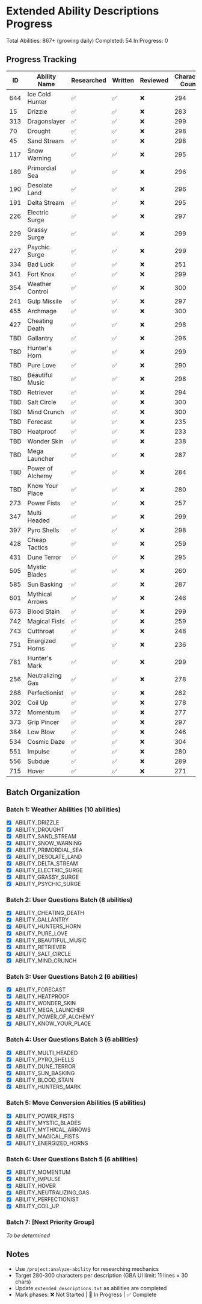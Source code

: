 # Extended Ability Descriptions Progress

Total Abilities: 867+ (growing daily)
Completed: 54
In Progress: 0

## Progress Tracking

| ID  | Ability Name      | Researched | Written | Reviewed | Character Count |
|-----|------------------|------------|---------|----------|-----------------|
| 644 | Ice Cold Hunter  | ✅         | ✅      | ❌       | 294             |
| 15  | Drizzle          | ✅         | ✅      | ❌       | 283             |
| 313 | Dragonslayer     | ✅         | ✅      | ❌       | 299             |
| 70  | Drought          | ✅         | ✅      | ❌       | 298             |
| 45  | Sand Stream      | ✅         | ✅      | ❌       | 298             |
| 117 | Snow Warning     | ✅         | ✅      | ❌       | 295             |
| 189 | Primordial Sea   | ✅         | ✅      | ❌       | 296             |
| 190 | Desolate Land    | ✅         | ✅      | ❌       | 296             |
| 191 | Delta Stream     | ✅         | ✅      | ❌       | 295             |
| 226 | Electric Surge   | ✅         | ✅      | ❌       | 297             |
| 229 | Grassy Surge     | ✅         | ✅      | ❌       | 299             |
| 227 | Psychic Surge    | ✅         | ✅      | ❌       | 299             |
| 334 | Bad Luck         | ✅         | ✅      | ❌       | 251             |
| 341 | Fort Knox        | ✅         | ✅      | ❌       | 299             |
| 354 | Weather Control  | ✅         | ✅      | ❌       | 300             |
| 241 | Gulp Missile     | ✅         | ✅      | ❌       | 297             |
| 455 | Archmage         | ✅         | ✅      | ❌       | 300             |
| 427 | Cheating Death   | ✅         | ✅      | ❌       | 298             |
| TBD | Gallantry        | ✅         | ✅      | ❌       | 296             |
| TBD | Hunter's Horn    | ✅         | ✅      | ❌       | 299             |
| TBD | Pure Love        | ✅         | ✅      | ❌       | 290             |
| TBD | Beautiful Music  | ✅         | ✅      | ❌       | 298             |
| TBD | Retriever        | ✅         | ✅      | ❌       | 294             |
| TBD | Salt Circle      | ✅         | ✅      | ❌       | 300             |
| TBD | Mind Crunch      | ✅         | ✅      | ❌       | 300             |
| TBD | Forecast         | ✅         | ✅      | ❌       | 235             |
| TBD | Heatproof        | ✅         | ✅      | ❌       | 233             |
| TBD | Wonder Skin      | ✅         | ✅      | ❌       | 238             |
| TBD | Mega Launcher    | ✅         | ✅      | ❌       | 287             |
| TBD | Power of Alchemy | ✅         | ✅      | ❌       | 284             |
| TBD | Know Your Place  | ✅         | ✅      | ❌       | 280             |
| 273 | Power Fists      | ✅         | ✅      | ❌       | 257             |
| 347 | Multi Headed     | ✅         | ✅      | ❌       | 299             |
| 397 | Pyro Shells      | ✅         | ✅      | ❌       | 298             |
| 428 | Cheap Tactics    | ✅         | ✅      | ❌       | 259             |
| 431 | Dune Terror      | ✅         | ✅      | ❌       | 295             |
| 505 | Mystic Blades    | ✅         | ✅      | ❌       | 260             |
| 585 | Sun Basking      | ✅         | ✅      | ❌       | 287             |
| 601 | Mythical Arrows  | ✅         | ✅      | ❌       | 246             |
| 673 | Blood Stain      | ✅         | ✅      | ❌       | 299             |
| 742 | Magical Fists    | ✅         | ✅      | ❌       | 259             |
| 743 | Cutthroat        | ✅         | ✅      | ❌       | 248             |
| 751 | Energized Horns  | ✅         | ✅      | ❌       | 236             |
| 781 | Hunter's Mark    | ✅         | ✅      | ❌       | 299             |
| 256 | Neutralizing Gas | ✅         | ✅      | ❌       | 278             |
| 288 | Perfectionist    | ✅         | ✅      | ❌       | 282             |
| 302 | Coil Up          | ✅         | ✅      | ❌       | 278             |
| 372 | Momentum         | ✅         | ✅      | ❌       | 277             |
| 373 | Grip Pincer      | ✅         | ✅      | ❌       | 297             |
| 384 | Low Blow         | ✅         | ✅      | ❌       | 246             |
| 534 | Cosmic Daze      | ✅         | ✅      | ❌       | 304             |
| 551 | Impulse          | ✅         | ✅      | ❌       | 280             |
| 556 | Subdue           | ✅         | ✅      | ❌       | 289             |
| 715 | Hover            | ✅         | ✅      | ❌       | 271             |

## Batch Organization

### Batch 1: Weather Abilities (10 abilities)
- [x] ABILITY_DRIZZLE
- [x] ABILITY_DROUGHT
- [x] ABILITY_SAND_STREAM
- [x] ABILITY_SNOW_WARNING
- [x] ABILITY_PRIMORDIAL_SEA
- [x] ABILITY_DESOLATE_LAND
- [x] ABILITY_DELTA_STREAM
- [x] ABILITY_ELECTRIC_SURGE
- [x] ABILITY_GRASSY_SURGE
- [x] ABILITY_PSYCHIC_SURGE

### Batch 2: User Questions Batch (8 abilities)
- [x] ABILITY_CHEATING_DEATH
- [x] ABILITY_GALLANTRY
- [x] ABILITY_HUNTERS_HORN
- [x] ABILITY_PURE_LOVE
- [x] ABILITY_BEAUTIFUL_MUSIC
- [x] ABILITY_RETRIEVER
- [x] ABILITY_SALT_CIRCLE
- [x] ABILITY_MIND_CRUNCH

### Batch 3: User Questions Batch 2 (6 abilities)
- [x] ABILITY_FORECAST
- [x] ABILITY_HEATPROOF
- [x] ABILITY_WONDER_SKIN
- [x] ABILITY_MEGA_LAUNCHER
- [x] ABILITY_POWER_OF_ALCHEMY
- [x] ABILITY_KNOW_YOUR_PLACE

### Batch 4: User Questions Batch 3 (6 abilities)
- [x] ABILITY_MULTI_HEADED
- [x] ABILITY_PYRO_SHELLS  
- [x] ABILITY_DUNE_TERROR
- [x] ABILITY_SUN_BASKING
- [x] ABILITY_BLOOD_STAIN
- [x] ABILITY_HUNTERS_MARK

### Batch 5: Move Conversion Abilities (5 abilities)
- [x] ABILITY_POWER_FISTS
- [x] ABILITY_MYSTIC_BLADES
- [x] ABILITY_MYTHICAL_ARROWS
- [x] ABILITY_MAGICAL_FISTS
- [x] ABILITY_ENERGIZED_HORNS

### Batch 6: User Questions Batch 5 (6 abilities)
- [x] ABILITY_MOMENTUM
- [x] ABILITY_IMPULSE
- [x] ABILITY_HOVER
- [x] ABILITY_NEUTRALIZING_GAS
- [x] ABILITY_PERFECTIONIST
- [x] ABILITY_COIL_UP

### Batch 7: [Next Priority Group]
*To be determined*

## Notes
- Use `/project:analyze-ability` for researching mechanics
- Target 280-300 characters per description (GBA UI limit: 11 lines × 30 chars)
- Update `extended_descriptions.txt` as abilities are completed
- Mark phases: ❌ Not Started | 🔄 In Progress | ✅ Complete